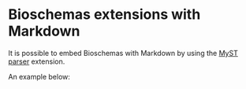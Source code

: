 # Bioschemas extensions with Markdown

It is possible to embed Bioschemas with Markdown by using the [MyST parser](https://myst-parser.readthedocs.io/en/latest/) extension.

An example below:

```{bioschemas} ./bioschemas.json

```
